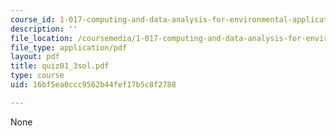 ```yaml
---
course_id: 1-017-computing-and-data-analysis-for-environmental-applications-fall-2003
description: ''
file_location: /coursemedia/1-017-computing-and-data-analysis-for-environmental-applications-fall-2003/16bf5ea0ccc9562b44fef17b5c8f2788_quiz01_3sol.pdf
file_type: application/pdf
layout: pdf
title: quiz01_3sol.pdf
type: course
uid: 16bf5ea0ccc9562b44fef17b5c8f2788

---
```

None